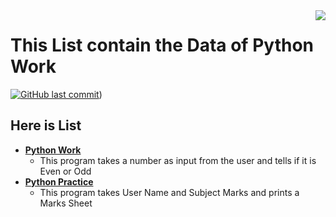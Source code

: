 <img src="Python(1).jpg" align="right" />

# This List contain the Data of Python Work
[![GitHub last commit](https://github.com/samiwadh/Advance-Programming-Navttc)](https://github.com/samiwadh/Advance-Programming-Navttc/tree/main/Pyhton%20Work))



## Here is List

 - **[Python Work ](https://github.com/samiwadh/Advance-Programming-Navttc/tree/main/Pyhton%20Work)**
	 - This program takes a number as input from the user and tells if it is Even or Odd
 - **[Python Practice](https://github.com/samiwadh/Advance-Programming-Navttc/tree/main/Python%20Practice)**
	 - This program takes User Name and Subject Marks and prints a Marks Sheet
 

